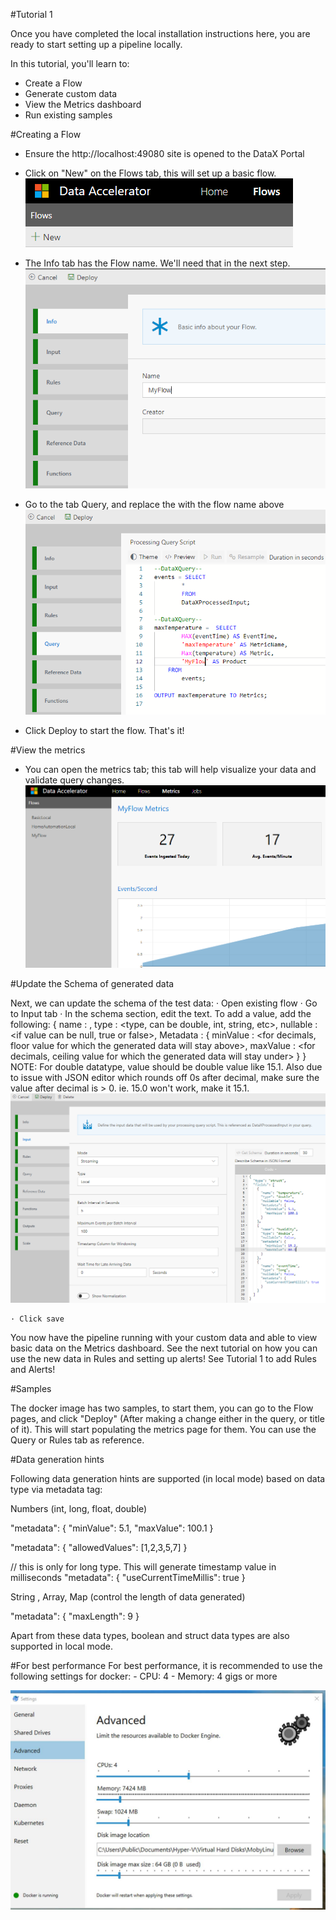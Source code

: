 #Tutorial 1 

Once you have completed the local installation instructions here, you are ready to start setting up a pipeline locally.

In this tutorial, you'll learn to:
 - Create a Flow
 - Generate custom data
 - View the Metrics dashboard
 - Run existing samples 

#Creating a Flow
 - Ensure the http://localhost:49080 site is opened to the DataX Portal
 - Click on "New" on the Flows tab, this will set up a basic flow.  
![New Flow](images/Tutorial1-1.png)

 - The Info tab has the Flow name.  We'll need that in the next step.
![Flow Info](images/Tutorial1-2.png)
 - Go to the tab Query, and replace the <flowname> with the flow name above
![Flow Query](images/Tutorial1-3.png)
 - Click Deploy to start the flow.  That's it! 

#View the metrics
 - You can open the metrics tab; this tab will help visualize your data and validate query changes.
	![Metrics](images/Tutorial1-4.png)

#Update the Schema of generated data

Next, we can update the schema of the test data:
	· Open existing flow
	· Go to Input tab
	· In the schema section, edit the text.  To add a value, add the following:
		{
			name : <name of the column>,
			type : <type, can be double, int, string, etc>,
			nullable : <if value can be null, true or false>,
			Metadata : { 
				minValue : <for decimals, floor value for which the generated data will stay above>,
				maxValue : <for decimals, ceiling value for which the generated data will stay under>
			}
		}
	NOTE: For double datatype, value should be double value like 15.1. Also due to issue with JSON editor which rounds off 0s after decimal, make sure the value after decimal is > 0. ie. 15.0 won't work, make it 15.1.
	![Flow Schema](images/Tutorial1-5.png)

	· Click save
	
You now have the pipeline running with your custom data and able to view basic data on the Metrics dashboard.  See the next tutorial on how you can use the new data in Rules and setting up alerts!  See Tutorial 1 to add Rules and Alerts!

#Samples

The docker image has two samples, to start them, you can go to the Flow pages, and click "Deploy" (After making a change either in the query, or title of it).  This will start populating the metrics page for them.  You can use the Query or Rules tab as reference.

#Data generation hints

Following data generation hints are supported (in local mode) based on data type via metadata tag:

Numbers (int, long, float, double)

  "metadata": {
        "minValue": 5.1,
        "maxValue": 100.1
      }

  "metadata": {
        "allowedValues": [1,2,3,5,7]
      }


// this is only for long type. This will generate timestamp value in milliseconds
  "metadata": {
        "useCurrentTimeMillis": true
      }

String , Array, Map (control the length of data generated)

 "metadata": {
        "maxLength": 9
      }

Apart from these data types, boolean and struct data types are also supported in local mode.

#For best performance
For best performance, it is recommended to use the following settings for docker:
	- CPU: 4
	- Memory: 4 gigs or more

![Docker Specs](images/Tutorial1-6.jpg)


